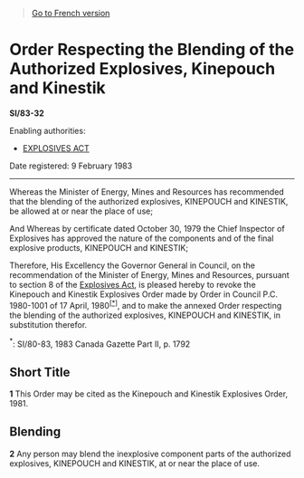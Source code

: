 > [Go to French version](/fr/Règlements/Textes%20réglementaires/83/32.md)

# Order Respecting the Blending of the Authorized Explosives, Kinepouch and Kinestik

**SI/83-32**

Enabling authorities: 
- [EXPLOSIVES ACT](/en/Acts/Revised%20Statutes%20of%20Canada/E/E-17.md)

Date registered: 9 February 1983

----------

Whereas the Minister of Energy, Mines and Resources has recommended that the blending of the authorized explosives, KINEPOUCH and KINESTIK, be allowed at or near the place of use;

And Whereas by certificate dated October 30, 1979 the Chief Inspector of Explosives has approved the nature of the components and of the final explosive products, KINEPOUCH and KINESTIK;

Therefore, His Excellency the Governor General in Council, on the recommendation of the Minister of Energy, Mines and Resources, pursuant to section 8 of the [Explosives Act](/en/Acts/Revised%20Statutes%20of%20Canada/E/E-17.md), is pleased hereby to revoke the Kinepouch and Kinestik Explosives Order made by Order in Council P.C. 1980-1001 of 17 April, 1980<sup><a href='#footnote_e'>[*]</a></sup>, and to make the annexed Order respecting the blending of the authorized explosives, KINEPOUCH and KINESTIK, in substitution therefor.

<a name='footnote_e'><sup>*</sup></a>: SI/80-83, 1983 Canada Gazette Part II, p. 1792<br />




## Short Title


**1** This Order may be cited as the Kinepouch and Kinestik Explosives Order, 1981.




## Blending


**2** Any person may blend the inexplosive component parts of the authorized explosives, KINEPOUCH and KINESTIK, at or near the place of use.


